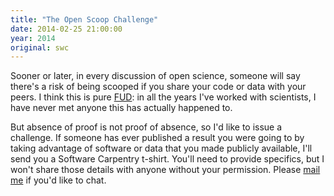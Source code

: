 ```yaml
---
title: "The Open Scoop Challenge"
date: 2014-02-25 21:00:00
year: 2014
original: swc
---
```

<p>
  Sooner or later,
  in every discussion of open science,
  someone will say there's a risk of being scooped
  if you share your code or data with your peers.
  I think this is pure <a href="http://en.wikipedia.org/wiki/Fear,_uncertainty_and_doubt">FUD</a>:
  in all the years I've worked with scientists,
  I have never met anyone this has actually happened to.
</p>
<p>
  But absence of proof is not proof of absence,
  so I'd like to issue a challenge.
  If someone has ever published a result you were going to
  by taking advantage of software or data that you made publicly available,
  I'll send you a Software Carpentry t-shirt.
  You'll need to provide specifics,
  but I won't share those details with anyone without your permission.
  Please <a href="mailto:{{site.author.email}}">mail me</a> if you'd like to chat.
</p>
